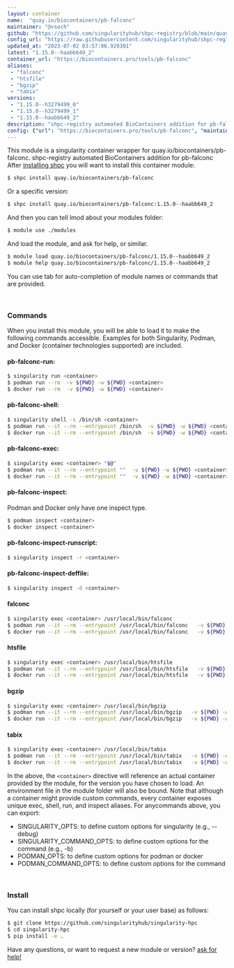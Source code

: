 ```yaml
---
layout: container
name:  "quay.io/biocontainers/pb-falconc"
maintainer: "@vsoch"
github: "https://github.com/singularityhub/shpc-registry/blob/main/quay.io/biocontainers/pb-falconc/container.yaml"
config_url: "https://raw.githubusercontent.com/singularityhub/shpc-registry/main/quay.io/biocontainers/pb-falconc/container.yaml"
updated_at: "2023-07-02 03:57:06.929301"
latest: "1.15.0--haabb649_2"
container_url: "https://biocontainers.pro/tools/pb-falconc"
aliases:
 - "falconc"
 - "htsfile"
 - "bgzip"
 - "tabix"
versions:
 - "1.15.0--h3279499_0"
 - "1.15.0--h3279499_1"
 - "1.15.0--haabb649_2"
description: "shpc-registry automated BioContainers addition for pb-falconc"
config: {"url": "https://biocontainers.pro/tools/pb-falconc", "maintainer": "@vsoch", "description": "shpc-registry automated BioContainers addition for pb-falconc", "latest": {"1.15.0--haabb649_2": "sha256:90cf14e741ebb5e9d4f8d67c31339ddd9bf972914701cba4676aa5306fa9a433"}, "tags": {"1.15.0--h3279499_0": "sha256:305f8aee4ff4aa2fcb66f2417f2ae4e82cc00b2eac9b5eef5a4cb1673e00fa23", "1.15.0--h3279499_1": "sha256:d04b658176d97aeaddd7b419339d9194d6e40cb02cc4afba0555cf458d69a5db", "1.15.0--haabb649_2": "sha256:90cf14e741ebb5e9d4f8d67c31339ddd9bf972914701cba4676aa5306fa9a433"}, "docker": "quay.io/biocontainers/pb-falconc", "aliases": {"falconc": "/usr/local/bin/falconc", "htsfile": "/usr/local/bin/htsfile", "bgzip": "/usr/local/bin/bgzip", "tabix": "/usr/local/bin/tabix"}}
---
```


This module is a singularity container wrapper for quay.io/biocontainers/pb-falconc.
shpc-registry automated BioContainers addition for pb-falconc
After [installing shpc](#install) you will want to install this container module:


```bash
$ shpc install quay.io/biocontainers/pb-falconc
```

Or a specific version:

```bash
$ shpc install quay.io/biocontainers/pb-falconc:1.15.0--haabb649_2
```

And then you can tell lmod about your modules folder:

```bash
$ module use ./modules
```

And load the module, and ask for help, or similar.

```bash
$ module load quay.io/biocontainers/pb-falconc/1.15.0--haabb649_2
$ module help quay.io/biocontainers/pb-falconc/1.15.0--haabb649_2
```

You can use tab for auto-completion of module names or commands that are provided.

<br>

### Commands

When you install this module, you will be able to load it to make the following commands accessible.
Examples for both Singularity, Podman, and Docker (container technologies supported) are included.

#### pb-falconc-run:

```bash
$ singularity run <container>
$ podman run --rm  -v ${PWD} -w ${PWD} <container>
$ docker run --rm  -v ${PWD} -w ${PWD} <container>
```

#### pb-falconc-shell:

```bash
$ singularity shell -s /bin/sh <container>
$ podman run --it --rm --entrypoint /bin/sh  -v ${PWD} -w ${PWD} <container>
$ docker run --it --rm --entrypoint /bin/sh  -v ${PWD} -w ${PWD} <container>
```

#### pb-falconc-exec:

```bash
$ singularity exec <container> "$@"
$ podman run --it --rm --entrypoint ""  -v ${PWD} -w ${PWD} <container> "$@"
$ docker run --it --rm --entrypoint ""  -v ${PWD} -w ${PWD} <container> "$@"
```

#### pb-falconc-inspect:

Podman and Docker only have one inspect type.

```bash
$ podman inspect <container>
$ docker inspect <container>
```

#### pb-falconc-inspect-runscript:

```bash
$ singularity inspect -r <container>
```

#### pb-falconc-inspect-deffile:

```bash
$ singularity inspect -d <container>
```


#### falconc

```bash
$ singularity exec <container> /usr/local/bin/falconc
$ podman run --it --rm --entrypoint /usr/local/bin/falconc   -v ${PWD} -w ${PWD} <container> -c " $@"
$ docker run --it --rm --entrypoint /usr/local/bin/falconc   -v ${PWD} -w ${PWD} <container> -c " $@"
```


#### htsfile

```bash
$ singularity exec <container> /usr/local/bin/htsfile
$ podman run --it --rm --entrypoint /usr/local/bin/htsfile   -v ${PWD} -w ${PWD} <container> -c " $@"
$ docker run --it --rm --entrypoint /usr/local/bin/htsfile   -v ${PWD} -w ${PWD} <container> -c " $@"
```


#### bgzip

```bash
$ singularity exec <container> /usr/local/bin/bgzip
$ podman run --it --rm --entrypoint /usr/local/bin/bgzip   -v ${PWD} -w ${PWD} <container> -c " $@"
$ docker run --it --rm --entrypoint /usr/local/bin/bgzip   -v ${PWD} -w ${PWD} <container> -c " $@"
```


#### tabix

```bash
$ singularity exec <container> /usr/local/bin/tabix
$ podman run --it --rm --entrypoint /usr/local/bin/tabix   -v ${PWD} -w ${PWD} <container> -c " $@"
$ docker run --it --rm --entrypoint /usr/local/bin/tabix   -v ${PWD} -w ${PWD} <container> -c " $@"
```



In the above, the `<container>` directive will reference an actual container provided
by the module, for the version you have chosen to load. An environment file in the
module folder will also be bound. Note that although a container
might provide custom commands, every container exposes unique exec, shell, run, and
inspect aliases. For anycommands above, you can export:

 - SINGULARITY_OPTS: to define custom options for singularity (e.g., --debug)
 - SINGULARITY_COMMAND_OPTS: to define custom options for the command (e.g., -b)
 - PODMAN_OPTS: to define custom options for podman or docker
 - PODMAN_COMMAND_OPTS: to define custom options for the command

<br>

### Install

You can install shpc locally (for yourself or your user base) as follows:

```bash
$ git clone https://github.com/singularityhub/singularity-hpc
$ cd singularity-hpc
$ pip install -e .
```

Have any questions, or want to request a new module or version? [ask for help!](https://github.com/singularityhub/singularity-hpc/issues)